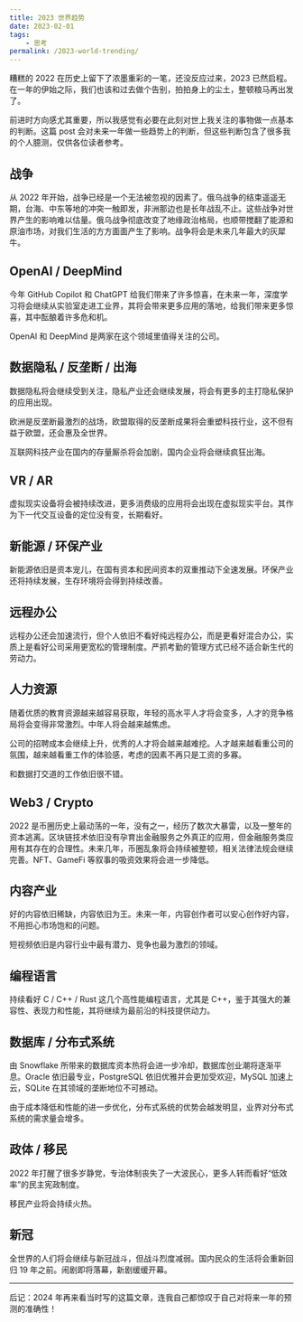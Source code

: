 ```yaml
---
title: 2023 世界趋势
date: 2023-02-01
tags:
    - 思考
permalink: /2023-world-trending/
---
```


糟糕的 2022 在历史上留下了浓墨重彩的一笔，还没反应过来，2023 已然启程。在一年的伊始之际，我们也该和过去做个告别，拍拍身上的尘土，整顿粮马再出发了。

前进时方向感尤其重要，所以我感觉有必要在此刻对世上我关注的事物做一点基本的判断。这篇 post 会对未来一年做一些趋势上的判断，但这些判断包含了很多我的个人臆测，仅供各位读者参考。

## 战争

从 2022 年开始，战争已经是一个无法被忽视的因素了。俄乌战争的结束遥遥无期，台海、中东等地的冲突一触即发，非洲那边也是长年战乱不止。这些战争对世界产生的影响难以估量。俄乌战争彻底改变了地缘政治格局，也顺带搅翻了能源和原油市场，对我们生活的方方面面产生了影响。战争将会是未来几年最大的灰犀牛。

## OpenAI / DeepMind

今年 GitHub Copilot 和 ChatGPT 给我们带来了许多惊喜，在未来一年，深度学习将会继续从实验室走进工业界，其将会带来更多应用的落地，给我们带来更多惊喜，其中酝酿着许多危和机。

OpenAI 和 DeepMind 是两家在这个领域里值得关注的公司。

## 数据隐私 / 反垄断 / 出海

数据隐私将会继续受到关注，隐私产业还会继续发展，将会有更多的主打隐私保护的应用出现。

欧洲是反垄断最激烈的战场，欧盟取得的反垄断成果将会重塑科技行业，这不但有益于欧盟，还会惠及全世界。

互联网科技产业在国内的存量厮杀将会加剧，国内企业将会继续疯狂出海。

## VR / AR

虚拟现实设备将会被持续改进，更多消费级的应用将会出现在虚拟现实平台。其作为下一代交互设备的定位没有变，长期看好。

## 新能源 / 环保产业

新能源依旧是资本宠儿，在国有资本和民间资本的双重推动下全速发展。环保产业还将持续发展，生存环境将会得到持续改善。

## 远程办公

远程办公还会加速流行，但个人依旧不看好纯远程办公，而是更看好混合办公，实质上是看好公司采用更宽松的管理制度。严抓考勤的管理方式已经不适合新生代的劳动力。

## 人力资源

随着优质的教育资源越来越容易获取，年轻的高水平人才将会变多，人才的竞争格局将会变得非常激烈。中年人将会越来越焦虑。

公司的招聘成本会继续上升，优秀的人才将会越来越难挖。人才越来越看重公司的氛围，越来越看重工作的体验感，考虑的因素不再只是工资的多寡。

和数据打交道的工作依旧很不错。

## Web3 / Crypto

2022 是币圈历史上最动荡的一年，没有之一，经历了数次大暴雷，以及一整年的资本逃离。区块链技术依旧没有孕育出金融服务之外真正的应用，但金融服务类应用有其存在的合理性。未来几年，币圈乱象将会持续被整顿，相关法律法规会继续完善。NFT、GameFi 等叙事的吸资效果将会进一步降低。

## 内容产业

好的内容依旧稀缺，内容依旧为王。未来一年，内容创作者可以安心创作好内容，不用担心市场饱和的问题。

短视频依旧是内容行业中最有潜力、竞争也最为激烈的领域。

## 编程语言

持续看好 C / C++ / Rust 这几个高性能编程语言，尤其是 C++，鉴于其强大的兼容性、表现力和性能，其将继续为最前沿的科技提供动力。

## 数据库 / 分布式系统

由 Snowflake 所带来的数据库资本热将会进一步冷却，数据库创业潮将逐渐平息。Oracle 依旧最专业，PostgreSQL 依旧优雅并会更加受欢迎，MySQL 加速上云，SQLite 在其领域的垄断地位不可撼动。

由于成本降低和性能的进一步优化，分布式系统的优势会越发明显，业界对分布式系统的需求量会增多。

## 政体 / 移民

2022 年打醒了很多岁静党，专治体制丧失了一大波民心，更多人转而看好“低效率”的民主宪政制度。

移民产业将会持续火热。

## 新冠

全世界的人们将会继续与新冠战斗，但战斗烈度减弱。国内民众的生活将会重新回归 19 年之前。闹剧即将落幕，新剧缓缓开幕。

---

后记：2024 年再来看当时写的这篇文章，连我自己都惊叹于自己对将来一年的预测的准确性！
